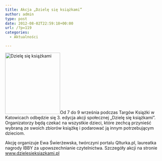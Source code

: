 ```yaml
---
title: Akcja „Dzielę się książkami”
author: admin
type: post
date: 2012-08-02T22:59:18+00:00
url: /?p=119
categories:
  - Aktualności

---
```


  <a href="http://www.ibby.pl/wp-content/uploads/2013/02/dziele.jpg" rel="lightbox[119]"><img class="alignleft size-medium wp-image-121" alt="Dzielę się książkami" src="http://www.ibby.pl/wp-content/uploads/2013/02/dziele-179x200.jpg" width="179" height="200" srcset="http://www.ibby.pl/wp-content/uploads/2013/02/dziele-179x200.jpg 179w, http://www.ibby.pl/wp-content/uploads/2013/02/dziele-89x100.jpg 89w, http://www.ibby.pl/wp-content/uploads/2013/02/dziele.jpg 500w" sizes="(max-width: 179px) 100vw, 179px" /></a>Od 7 do 9 września podczas Targów Książki w Katowicach odbędzie się 3. edycja akcji społecznej &#8222;Dzielę się książkami&#8221;. Organizatorzy będą czekać na wszystkie dzieci, które zechcą przynieść wybraną ze swoich zbiorów książkę i podarować ją innym potrzebującym dzieciom.
<!--more-->
Akcję organizuje Ewa Świerżewska, twórczyni portalu Qlturka.pl, laureatka nagrody IBBY za upowszechnianie czytelnictwa. Szczegóły akcji na stronie <a href="http://www.dzielesieksiazkami.pl/">www.dzielesieksiazkami.pl</a>
